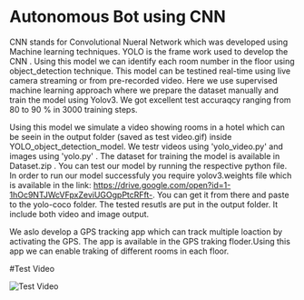 # Autonomous Bot using CNN
CNN stands for Convolutional Nueral Network which was developed using Machine learning techniques. YOLO is the frame work used to develop the CNN . Using this model we can identify each room number in the floor using object_detection technique. This model can be testined real-time using live camera streaming  or from pre-recorded video. Here we use supervised machine learning approach where we prepare the dataset manually and train the model using Yolov3. We got excellent test accuraqcy ranging from 80 to 90 % in 3000 training steps.

Using this model we simulate a video showing rooms in a hotel which can be seein in the output folder (saved as  test video.gif) inside YOLO_object_detection_model. We testr videos using 'yolo_video.py' and images using 'yolo.py' . The dataset for training the model is available in Dataset.zip . You can test our model by running the respective python file. In order to run our model  successfuly you require  yolov3.weights file which is available in the link: https://drive.google.com/open?id=1-1hOc9NTJWcVFpxZeviUGOgpPtcRFft-.
You can get it from there and paste to the yolo-coco folder. The tested resutls are put in the output folder. It include both video and image output.

We aslo develop a GPS tracking app which can track multiple loaction by activating the GPS. The app is available in the GPS traking floder.Using this app we can enable traking of different rooms in each floor.

#Test Video


![Test Video](https://user-images.githubusercontent.com/64639428/80935764-c62eac80-8deb-11ea-8a7b-b28418cc5472.gif)
